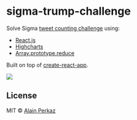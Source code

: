 # sigma-trump-challenge

Solve Sigma [tweet counting challenge](https://github.com/SigmaDojo/TrumpTweets) using:
 - [React.js](https://reactjs.org/)
 - [Highcharts](https://www.highcharts.com/)
 - [Array.prototype.reduce](https://developer.mozilla.org/en-US/docs/Web/JavaScript/Reference/Global_Objects/Array/Reduce?v=a)

Built on top of [create-react-app](https://github.com/facebookincubator/create-react-app).

![](https://user-images.githubusercontent.com/16224847/32690743-d1b8e1f6-c6fb-11e7-9ca5-377504ec3a16.PNG&s=200)

## License
MIT © [Alain Perkaz](https://aperkaz.github.io)
